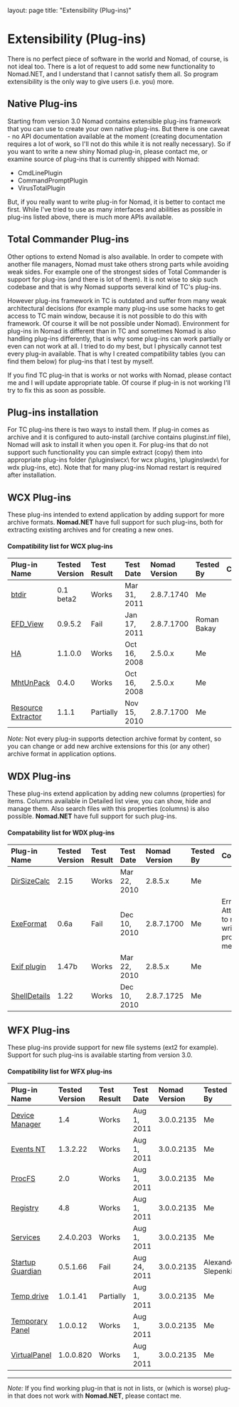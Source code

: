 layout: page
title: "Extensibility (Plug-ins)"

# Extensibility (Plug-ins)

There is no perfect piece of software in the world and Nomad, of course, is not ideal too. There is a lot of request to add some new functionality to Nomad.NET, and I understand that I cannot satisfy them all. So program extensibility is the only way to give users (i.e. you) more.

## Native Plug-ins

Starting from version 3.0 Nomad contains extensible plug-ins framework that you can use to create your own native plug-ins. But there is one caveat - no API documentation available at the moment (creating documentation requires a lot of work, so I'll not do this while it is not really necessary). So if you want to write a new shiny Nomad plug-in, please contact me, or examine source of plug-ins that is currently shipped with Nomad:

- CmdLinePlugin
- CommandPromptPlugin
- VirusTotalPlugin

But, if you really want to write plug-in for Nomad, it is better to contact me first. While I've tried to use as many interfaces and abilities as possible in plug-ins listed above, there is much more APIs available.

## Total Commander Plug-ins

Other options to extend Nomad is also available. In order to compete with another file managers, Nomad must take others strong parts while avoiding weak sides. For example one of the strongest sides of Total Commander is support for plug-ins (and there is lot of them). It is not wise to skip such codebase and that is why Nomad supports several kind of TC's plug-ins.

However plug-ins framework in TC is outdated and suffer from many weak architectural decisions (for example many plug-ins use some hacks to get access to TC main window, because it is not possible to do this with framework. Of course it will be not possible under Nomad). Environment for plug-ins in Nomad is different than in TC and sometimes Nomad is also handling plug-ins differently, that is why some plug-ins can work partially or even can not work at all. I tried to do my best, but I physically cannot test every plug-in available. That is why I created compatibility tables (you can find them below) for plug-ins that I test by myself.

If you find TC plug-in that is works or not works with Nomad, please contact me and I will update appropriate table. Of course if plug-in is not working I'll try to fix this as soon as possible.

## Plug-ins installation

For TC plug-ins there is two ways to install them. If plug-in comes as archive and it is configured to auto-install (archive contains pluginst.inf file), Nomad will ask to install it when you open it. For plug-ins that do not support such functionality you can simple extract (copy) them into appropriate plug-ins folder (\plugins\wcx\ for wcx plugins, \plugins\wdx\ for wdx plug-ins, etc). Note that for many plug-ins Nomad restart is required after installation.

## WCX Plug-ins

These plug-ins intended to extend application by adding support for more archive formats. **Nomad.NET** have full support for such plug-ins, both for extracting existing archives and for creating a new ones.

#### Compatibility list for WCX plug-ins

| Plug-in Name | Tested Version | Test Result | Test Date | Nomad Version | Tested By | Comment |
| :--- | :--- | :--- | :--- | :--- | :--- | :--- |
| [btdir](http://wincmd.ru/plugring/btdir.html) | 0.1 beta2 | Works | <time datetime="2011-03-31">Mar 31, 2011</time> | 2.8.7.1740 | Me |
| [EFD_View](http://infostart.ru/projects/3555/) | 0.9.5.2 | Fail | <time datetime="2011-01-17">Jan 17, 2011</time> | 2.8.7.1700 | Roman Bakay |
| [HA](http://www.totalcmd.net/plugring/ha.html) | 1.1.0.0 | Works | <time datetime="2008-10-16">Oct 16, 2008</time> | 2.5.0.x | Me |
| [MhtUnPack](http://www.totalcmd.net/plugring/MhtUnPack.html) | 0.4.0 | Works | <time datetime="2008-10-16">Oct 16, 2008</time> | 2.5.0.x | Me |
| [Resource Extractor](http://www.totalcmd.net/plugring/resextract.html) | 1.1.1 | Partially | <time datetime="2010-11-15">Nov 15, 2010</time> | 2.8.7.1700 | Me |

*Note:* Not every plug-in supports detection archive format by content, so you can change or add new archive extensions for this (or any other) archive format in application options.

## WDX Plug-ins

These plug-ins extend application by adding new columns (properties) for items. Columns available in Detailed list view, you can show, hide and manage them. Also search files with this properties (columns) is also possible. **Nomad.NET** have full support for such plug-ins.

#### Compatability list for WDX plug-ins

| Plug-in Name | Tested Version | Test Result | Test Date | Nomad Version | Tested By | Comment |
| :--- | :--- | :--- | :--- | :--- | :--- | :--- |
| [DirSizeCalc](http://www.totalcmd.net/plugring/dirsizecalc.html) | 2.15 | Works | <time datetime="2010-03-22">Mar 22, 2010</time> | 2.8.5.x | Me |
| [ExeFormat](http://www.totalcmd.net/plugring/exeformat.html) | 0.6a | Fail | <time datetime="2010-10-10">Dec 10, 2010</time> | 2.8.7.1700 | Me | Error: Attempted to read or write protected memory. |
| [Exif plugin](http://www.totalcmd.net/plugring/exif2.html) | 1.47b | Works | <time datetime="2010-03-22">Mar 22, 2010</time> | 2.8.5.x | Me |
| [ShellDetails](http://www.totalcmd.net/plugring/shelldetails.html) | 1.22 | Works | <time datetime="2010-12-10">Dec 10, 2010</time> | 2.8.7.1725 | Me |

## WFX Plug-ins

These plug-ins provide support for new file systems (ext2 for example). Support for such plug-ins is available starting from version 3.0.

#### Compatibility list for WFX plug-ins

| Plug-in Name | Tested Version | Test Result | Test Date | Nomad Version | Tested By | Comment |
| :--- | :--- | :--- | :--- | :--- | :--- | :--- |
| [Device Manager](http://www.totalcmd.net/plugring/devman.html) | 1.4 | Works | <time datetime="2011-08-01">Aug 1, 2011</time> | 3.0.0.2135 | Me | This plug-in not fully functional under Vista and Win7. |
| [Events NT](http://www.totalcmd.net/plugring/eventsnt.html) | 1.3.2.22 | Works | <time datetime="2011-08-01">Aug 1, 2011</time> | 3.0.0.2135 | Me |
| [ProcFS](http://www.totalcmd.net/plugring/procfs.html) | 2.0 | Works | <time datetime="2011-08-01">Aug 1, 2011</time> | 3.0.0.2135 | Me |
| [Registry](http://www.totalcmd.net/plugring/registry.html) | 4.8 | Works | <time datetime="2011-08-01">Aug 1, 2011</time> | 3.0.0.2135 | Me |
| [Services](http://www.totalcmd.net/plugring/services.html) | 2.4.0.203 | Works | <time datetime="2011-08-01">Aug 1, 2011</time> | 3.0.0.2135 | Me |
| [Startup Guardian](http://gorbush.narod.ru/) | 0.5.1.66 | Fail | <time datetime="2011-08-24">Aug 24, 2011</time> | 3.0.0.2135 | Alexander Slepenkin | System.ArgumentOutOfRangeException: Not a valid Win32 FileTime. Parameter name: fileTime |
| [Temp drive](http://www.totalcmd.net/plugring/tempd.html) | 1.0.1.41 | Partially | <time datetime="2011-08-01">Aug 1, 2011</time> | 3.0.0.2135 | Me |
| [Temporary Panel](http://www.totalcmd.net/plugring/temporarypanel.html) | 1.0.0.12 | Works | <time datetime="2011-08-01">Aug 1, 2011</time> | 3.0.0.2135 | Me |
| [VirtualPanel](http://www.totalcmd.net/plugring/virtualpanel.html) | 1.0.0.820 | Works | <time datetime="2011-08-01">Aug 1, 2011</time> | 3.0.0.2135 | Me |

---
*Note:* If you find working plug-in that is not in lists, or (which is worse) plug-in that does not work with **Nomad.NET**, please contact me.
